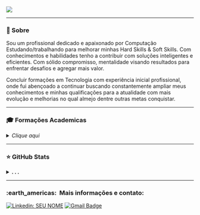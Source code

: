 
<br>

<div>
<img src="https://img.shields.io/static/v1?label=Overview&message=vanjeilson&color=f8efd4&style=for-the-badge&logo=GitHub" > 
</div>

<hr>

<div> </div>

<h3>📌 Sobre</h3>
<p>
Sou um profissional dedicado e apaixonado por Computação Estudando/trabalhando para melhorar minhas Hard Skills & Soft Skills. Com conhecimentos e habilidades tenho a contribuir com soluções inteligentes e eficientes. Com sólido compromisso, mentalidade visando resultados para enfrentar desafios e agregar mais valor.
</p>
<p>
Concluir formações em Tecnologia com experiência inicial profissional, onde fui abençoado a continuar buscando constantemente ampliar meus conhecimentos e minhas qualificações para a atualidade com mais evolução e melhorias no qual almejo dentre outras metas conquistar.
</p>  

<hr>

<h3>🎓 Formações Academicas</h3>
<details align="left">
  <summary><i>Clique aqui</i></summary> 

**Mestrado / Doutorado loanding ...**
- I - **Pós-Graduado de Banco de Dados e Business Intelligence - UNICSUL - Universidade Cruzeiro do Sul**.

- II - **Graduação em Análise e Desenvolvimento de Sistemas - UNIP - Universidade Paulista**.

- III - **Técnico em Desenvolvimento de Sistemas - IFB - Instituto Federal de Brasília**.
  
**+  Licenças e certificados no Linkedin ☕.**

</details>

<hr>

<h3>⭐ GitHub Stats</h3>
<details align="left">
  <summary><b> . . . </b></summary> 

  <p align="center" href="https://github.com/Nosliejnav">
  <img height="180em" src="https://github-readme-stats.vercel.app/api?username=Nosliejnav&show_icons=true&title_color=783c00&text_color=af552e&icon_color=783c00&bg_color=f8efd4&cache_seconds=2300">
  </p>

  <div align="right">Made with ❤️ by <a href="https://github.com/Nosliejnav">Vanja</a>.</div>

</details>
<hr>

<div>
<h3> :earth_americas: &nbsp;Mais informações e contato: </h3> 

[![Linkedin: SEU NOME](https://img.shields.io/badge/-LinkedIn-blue?style=flat-square&logo=Linkedin&logoColor=white&link=https://www.linkedin.com/in/vanjeilson)](https://www.linkedin.com/in/vanjeilson)
[![Gmail Badge](https://img.shields.io/badge/-Microsoft_Outlook-006bed?style=flat-square&logo=Gmail&logoColor=white&link=mailto:SEU-EMAIL)](mailto:vanjeilson@hotmail.com)
</div>
  

